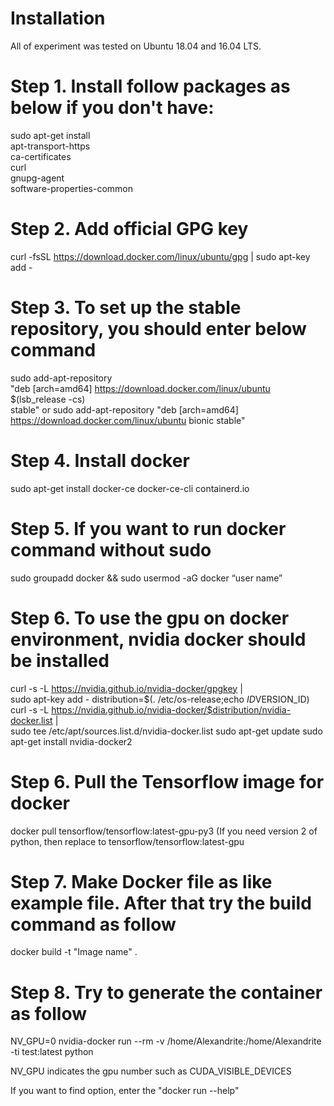# Installation
All of experiment was tested on Ubuntu 18.04 and 16.04 LTS.

# Step 1. Install follow packages as below if you don't have:

sudo apt-get install \
    apt-transport-https \
    ca-certificates \
    curl \
    gnupg-agent \
    software-properties-common

# Step 2. Add official GPG key
curl -fsSL https://download.docker.com/linux/ubuntu/gpg | sudo apt-key add -

# Step 3. To set up the stable repository, you should enter below command
sudo add-apt-repository \
   "deb [arch=amd64] https://download.docker.com/linux/ubuntu \
   $(lsb_release -cs) \
   stable"
or
sudo add-apt-repository "deb [arch=amd64] https://download.docker.com/linux/ubuntu bionic stable"

# Step 4. Install docker
sudo apt-get install docker-ce docker-ce-cli containerd.io

# Step 5. If you want to run docker command without sudo
sudo groupadd docker && sudo usermod -aG docker “user name”

# Step 6. To use the gpu on docker environment, nvidia docker should be installed
curl -s -L https://nvidia.github.io/nvidia-docker/gpgkey | \
 sudo apt-key add -
distribution=$(. /etc/os-release;echo $ID$VERSION_ID)
curl -s -L https://nvidia.github.io/nvidia-docker/$distribution/nvidia-docker.list | \
 sudo tee /etc/apt/sources.list.d/nvidia-docker.list
sudo apt-get update
sudo apt-get install nvidia-docker2

# Step 6. Pull the Tensorflow image for docker
docker pull tensorflow/tensorflow:latest-gpu-py3 (If you need version 2 of python, then replace to tensorflow/tensorflow:latest-gpu

# Step 7. Make Docker file as like example file. After that try the build command as follow
docker build -t "Image name" .

# Step 8. Try to generate the container as follow
NV_GPU=0 nvidia-docker run --rm -v /home/Alexandrite:/home/Alexandrite -ti test:latest python

NV_GPU indicates the gpu number such as CUDA_VISIBLE_DEVICES 

If you want to find option, enter the "docker run --help"
